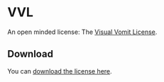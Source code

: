 VVL
===

An open minded license: The [Visual Vomit License](http://codepen.io/TimPietrusky/pen/lJELK).  


## Download

You can [download the license here](https://github.com/bullgit/VVL/blob/master/VVL.md). 

